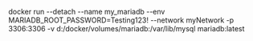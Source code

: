 docker run --detach --name my_mariadb --env MARIADB_ROOT_PASSWORD=Testing123! --network myNetwork -p 3306:3306 -v d:/docker/volumes/mariadb:/var/lib/mysql mariadb:latest